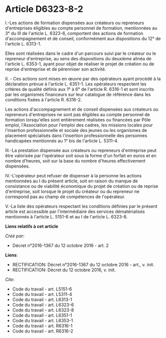 # Article D6323-8-2

I.-Les actions de formation dispensées aux créateurs ou repreneurs d'entreprises éligibles au compte personnel de formation,
mentionnées au 3° du III de l'article L. 6323-6, comportent des actions de formation d'accompagnement et de conseil,
conformément aux dispositions du 12° de l'article L. 6313-1. 

Elles sont réalisées dans le cadre d'un parcours suivi par le créateur ou le repreneur d'entreprise, au sens des dispositions
du deuxième alinéa de l'article L. 6353-1, ayant pour objet de réaliser le projet de création ou de reprise d'entreprise et
de pérenniser son activité. 

II. - Ces actions sont mises en œuvre par des opérateurs ayant procédé à la déclaration prévue à l'article L. 6351-1. Les
opérateurs respectent les critères de qualité définis aux 1° à 6° de l'article R. 6316-1 et sont inscrits par les organismes
financeurs sur leur catalogue de référence dans les conditions fixées à l'article R. 6316-2. 

Les actions d'accompagnement et de conseil dispensées aux créateurs ou repreneurs d'entreprises ne sont pas éligibles au
compte personnel de formation lorsqu'elles sont entièrement réalisées ou financées par Pôle emploi, l'Association pour
l'emploi des cadres, les missions locales pour l'insertion professionnelle et sociale des jeunes ou les organismes de
placement spécialisés dans l'insertion professionnelle des personnes handicapées mentionnés au 1° bis de l'article L.
5311-4. 

III.-La prestation dispensée aux créateurs ou repreneurs d'entreprise peut être valorisée par l'opérateur soit sous la forme
d'un forfait en euros et en nombre d'heures, soit sur la base du nombre d'heures effectivement dispensées. 

IV.-L'opérateur peut refuser de dispenser à la personne les actions mentionnées au I du présent article, soit en raison du
manque de consistance ou de viabilité économique du projet de création ou de reprise d'entreprise, soit lorsque le projet du
créateur ou du repreneur ne correspond pas au champ de compétences de l'opérateur. 

V.-La liste des opérateurs respectant les conditions définies par le présent article est accessible par l'intermédiaire des
services dématérialisés mentionnés à l'article L. 5151-6 et au I de l'article L. 6323-8.

**Liens relatifs à cet article**

_Créé par_:

  - Décret n°2016-1367 du 12 octobre 2016 - art. 2

**Liens**:

  - RECTIFICATION: Décret n°2016-1367 du 12 octobre 2016 - art., v. init.
  - RECTIFICATION: Décret du 12 octobre 2016, v. init.

_Cite_:

  - Code du travail - art. L5151-6
  - Code du travail - art. L5311-4
  - Code du travail - art. L6313-1
  - Code du travail - art. L6323-6
  - Code du travail - art. L6323-8
  - Code du travail - art. L6351-1
  - Code du travail - art. L6353-1
  - Code du travail - art. R6316-1
  - Code du travail - art. R6316-2
